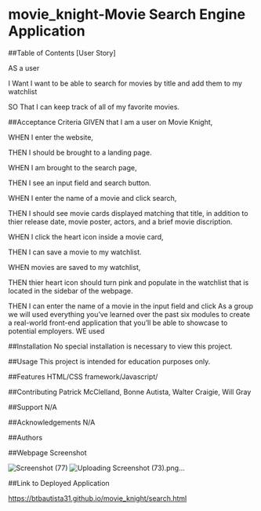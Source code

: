 # movie_knight-Movie Search Engine Application

##Table of Contents
[User Story]

AS a user ​

I Want I want to be able to search for movies by title and add them to my watchlist​

SO That  I can keep track of all of my favorite movies.​

##Acceptance Criteria
GIVEN that I am a user on Movie Knight,​

WHEN I enter the website,​

THEN I should be brought to a landing page.​

WHEN I am brought to the search page,​

THEN I see an input field and search button.​

WHEN I enter the name of a movie and click search,

THEN I should see movie cards displayed matching that title, in addition to thier release date, movie poster, actors, and a brief movie discription.

WHEN I click the heart icon inside a movie card,

THEN I can save a movie to my watchlist.

WHEN movies are saved to my watchlist, 

THEN thier heart icon should turn pink and populate in the watchlist that is located in the sidebar of the webpage.

THEN I can enter the name of a movie in the input field and click​
As a group we will used everything you’ve learned over the past six modules to create a real-world front-end application that you’ll be able to showcase to potential employers. WE used

##Installation
No special installation is necessary to view this project.

##Usage
This project is intended for education purposes only.

##Features
HTML/CSS framework/Javascript/

##Contributing
Patrick McClelland, Bonne Autista, Walter Craigie, Will Gray

##Support
N/A

##Acknowledgements
N/A

##Authors

##Webpage Screenshot


![Screenshot (77)](https://github.com/btbautista31/movie_knight/assets/135686193/2b7a2205-2e1d-4b53-9474-254826988817)
![Uploading Screenshot (73).png…]()


##Link to Deployed Application

https://btbautista31.github.io/movie_knight/search.html





